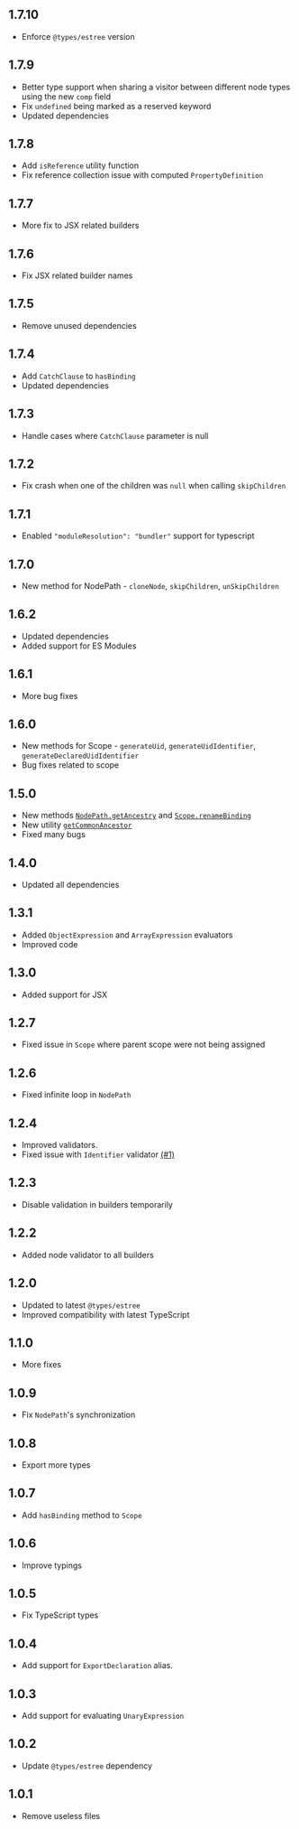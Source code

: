 ## 1.7.10
- Enforce `@types/estree` version

## 1.7.9
- Better type support when sharing a visitor between different node types using the new `comp` field
- Fix `undefined` being marked as a reserved keyword
- Updated dependencies

## 1.7.8
- Add `isReference` utility function
- Fix reference collection issue with computed `PropertyDefinition`

## 1.7.7
- More fix to JSX related builders

## 1.7.6
- Fix JSX related builder names

## 1.7.5
- Remove unused dependencies

## 1.7.4
- Add `CatchClause` to `hasBinding`
- Updated dependencies

## 1.7.3
- Handle cases where `CatchClause` parameter is null

## 1.7.2
- Fix crash when one of the children was `null` when calling `skipChildren`

## 1.7.1
- Enabled `"moduleResolution": "bundler"` support for typescript

## 1.7.0
- New method for NodePath - `cloneNode`, `skipChildren`, `unSkipChildren`

## 1.6.2
- Updated dependencies
- Added support for ES Modules

## 1.6.1
- More bug fixes

## 1.6.0
- New methods for Scope - `generateUid`, `generateUidIdentifier`,
  `generateDeclaredUidIdentifier`
- Bug fixes related to scope

## 1.5.0
- New methods [`NodePath.getAncestry`](https://estree-toolkit.netlify.app/nodepath/#getancestry)
  and [`Scope.renameBinding`](https://estree-toolkit.netlify.app/scope/#renamebindingoldname-newname)
- New utility [`getCommonAncestor`](https://estree-toolkit.netlify.app/utilities/#getcommonancestorpaths)
- Fixed many bugs

## 1.4.0
- Updated all dependencies

## 1.3.1
- Added `ObjectExpression` and `ArrayExpression` evaluators
- Improved code

## 1.3.0
- Added support for JSX

## 1.2.7
- Fixed issue in `Scope` where parent scope were not being assigned

## 1.2.6
- Fixed infinite loop in `NodePath`

## 1.2.4
- Improved validators.
- Fixed issue with `Identifier` validator [(#1)](https://github.com/sarsamurmu/estree-toolkit/issues/1)

## 1.2.3
- Disable validation in builders temporarily

## 1.2.2
- Added node validator to all builders

## 1.2.0
- Updated to latest `@types/estree`
- Improved compatibility with latest TypeScript

## 1.1.0
- More fixes

## 1.0.9
- Fix `NodePath`'s synchronization

## 1.0.8
- Export more types

## 1.0.7
- Add `hasBinding` method to `Scope`

## 1.0.6
- Improve typings

## 1.0.5
- Fix TypeScript types

## 1.0.4
- Add support for `ExportDeclaration` alias.

## 1.0.3
- Add support for evaluating `UnaryExpression`

## 1.0.2
- Update `@types/estree` dependency

## 1.0.1
- Remove useless files
